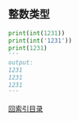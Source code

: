 ## 整数类型

```python
print(int(1231))
print(int('1231'))
print(1231)
'''
output:
1231
1231
1231
'''
```



[回索引目录](type.md)